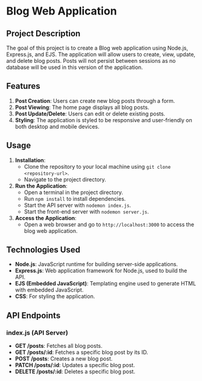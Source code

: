 # Blog Web Application

## Project Description
The goal of this project is to create a Blog web application using Node.js, Express.js, and EJS. The application will allow users to create, view, update, and delete blog posts. Posts will not persist between sessions as no database will be used in this version of the application.

## Features
1. **Post Creation**: Users can create new blog posts through a form.
2. **Post Viewing**: The home page displays all blog posts.
3. **Post Update/Delete**: Users can edit or delete existing posts.
4. **Styling**: The application is styled to be responsive and user-friendly on both desktop and mobile devices.

## Usage
1. **Installation**: 
   - Clone the repository to your local machine using `git clone <repository-url>`.
   - Navigate to the project directory.
2. **Run the Application**:
   - Open a terminal in the project directory.
   - Run `npm install` to install dependencies.
   - Start the API server with `nodemon index.js`.
   - Start the front-end server with `nodemon server.js`.
3. **Access the Application**: 
   - Open a web browser and go to `http://localhost:3000` to access the blog web application.

## Technologies Used
- **Node.js**: JavaScript runtime for building server-side applications.
- **Express.js**: Web application framework for Node.js, used to build the API.
- **EJS (Embedded JavaScript)**: Templating engine used to generate HTML with embedded JavaScript.
- **CSS**: For styling the application.

## API Endpoints

### index.js (API Server)
- **GET /posts**: Fetches all blog posts.
- **GET /posts/:id**: Fetches a specific blog post by its ID.
- **POST /posts**: Creates a new blog post.
- **PATCH /posts/:id**: Updates a specific blog post.
- **DELETE /posts/:id**: Deletes a specific blog post.